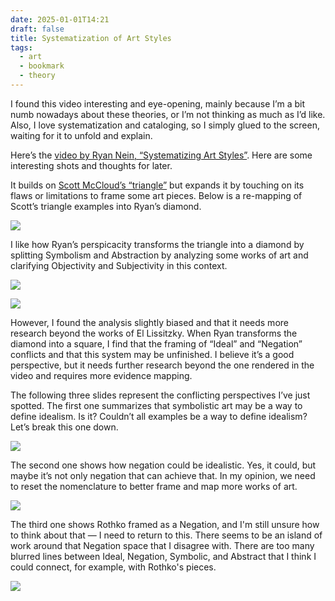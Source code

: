 ```yaml
---
date: 2025-01-01T14:21
draft: false
title: Systematization of Art Styles
tags:
  - art
  - bookmark
  - theory
---
```

I found this video interesting and eye-opening, mainly because I’m a bit numb nowadays about these theories, or I’m not thinking as much as I’d like. Also, I love systematization and cataloging, so I simply glued to the screen, waiting for it to unfold and explain.

Here’s the [video by Ryan Nein, “Systematizing Art Styles”](https://www.youtube.com/watch?v=uk4Jf_vE6Fo). Here are some interesting shots and thoughts for later. 

It builds on [Scott McCloud’s “triangle”](http://www.scottmccloud.com/4-inventions/triangle/) but expands it by touching on its flaws or limitations to frame some art pieces. Below is a re-mapping of Scott’s triangle examples into Ryan’s diamond.

![](systematization-of-art-styles-1735745104562.jpeg)

I like how Ryan’s perspicacity transforms the triangle into a diamond by splitting Symbolism and Abstraction by analyzing some works of art and clarifying Objectivity and Subjectivity in this context.

![](systematization-of-art-styles-1735745151900.jpeg)

![](systematization-of-art-styles-1735745970239.jpeg)

However, I found the analysis slightly biased and that it needs more research beyond the works of El Lissitzky. When Ryan transforms the diamond into a square, I find that the framing of “Ideal” and “Negation” conflicts and that this system may be unfinished. I believe it’s a good perspective, but it needs further research beyond the one rendered in the video and requires more evidence mapping.

The following three slides represent the conflicting perspectives I’ve just spotted. The first one summarizes that symbolistic art may be a way to define idealism. Is it? Couldn’t all examples be a way to define idealism? Let’s break this one down.

![](systematization-of-art-styles-1735745196929.jpeg)

The second one shows how negation could be idealistic. Yes, it could, but maybe it’s not only negation that can achieve that. In my opinion, we need to reset the nomenclature to better frame and map more works of art.

![](../systematization-of-art-styles-1735745250670.jpeg)

The third one shows Rothko framed as a Negation, and I'm still unsure how to think about that — I need to return to this. There seems to be an island of work around that Negation space that I disagree with. There are too many blurred lines between Ideal, Negation, Symbolic, and Abstract that I think I could connect, for example, with Rothko's pieces.

![](systematization-of-art-styles-1735745990815.jpeg)